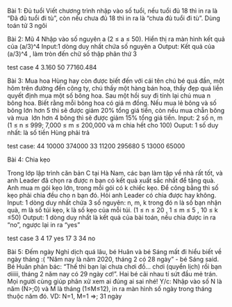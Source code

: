 Bài 1: Đủ tuổi
Viết chương trình nhập vào số tuổi, nếu tuổi đủ 18 thì in ra là “Đã đủ tuổi đi tù”, còn nếu
chưa đủ 18 thì in ra là “chưa đủ tuổi đi tù”. Dùng toán tử 3 ngôi

Bài 2: Mũ 4
Nhập vào số nguyên a (2 ≤ a ≤ 50). Hiển thị ra màn hình kết quả của (a/3)^4
Input:1 dòng duy nhất chứa số nguyên a
Output: Kết quả của (a/3)^4 , làm tròn đến chữ số thập phân thứ 3

test case
4 3.160
50 77160.484

Bài 3: Mua hoa
Hùng hay còn được biết đến với cái tên chú bé quá đần, một hôm trên đường
đến công ty, chú thấy một hàng bán hoa, thấy đẹp quá liền quyết định mua một số
bông hoa. Sau một hồi suy đi tính lại chú mua n bông hoa. Biết rằng mỗi bông hoa
có giá m đồng. Nếu mua lẻ bông và số bông lớn hơn 5 thì sẽ được giảm 20% tổng
giá tiền, còn nếu mua chẵn bông và mua  lớn hơn 4 bông thì sẽ được giảm 15%
tổng giá tiền.
Input: 2 số n, m (1 ≤ n ≤ 999; 7,000 ≤ m ≤ 200,000 và m chia hết cho 100)
Ouput: 1 số duy nhất: là số tiền Hùng phải trả

test case:
44 10000 374000
33 11200 295680
5 13000 65000

Bài 4: Chia kẹo

Trong lớp lập trình căn bản C tại Hà Nam, các bạn làm tập về nhà rất tốt, và
anh Leader đã chọn ra được n bạn có kết quả xuất sắc nhất để tặng quà. Anh mua
m gói kẹo lớn, trong mỗi gói có k chiếc kẹo. Để công bằng thì số kẹo phải chia đều
cho n bạn đó. Hỏi anh Leader có chia được hay không.
Input: 1 dòng duy nhất chứa 3 số nguyên: n, m, k trong đó n là số bạn nhận quà, m
là số túi kẹo, k là số kẹo của mỗi túi. (1 ≤ n ≤ 20 , 1 ≤ m ≤ 5 , 10 ≤ k ≤50)
Output: 1 dòng duy nhất là kết quả của bài toán, nếu chia được in ra “no”, ngược
lại in ra “yes”

test case
3 4 17 yes
17 3 34 no

Bài 5: Đếm ngày
Nghỉ dịch quá lâu, bé Huân và bé Sáng mất đi hiểu biết về ngày tháng :( “Năm
nay là năm 2020, tháng 2 có 28 ngày” - bé Sáng said. Bé Huân phản bác: “Thế thì
bạn lại chưa chơi đồ… chơi (quyển lịch) rồi bạn ơiiiii, tháng 2 năm nay có 29 ngày
cơ!”. Hai bé cãi nhau tí sứt đầu mẻ trán. Mọi người cùng giúp phân xử xem ai đúng
ai sai nhé! Y/c:
Nhập vào số N là năm (N>;0) và M là tháng (1≤M≤12), in ra màn hình số ngày
trong
tháng thuộc năm đó.
VD: N=1, M=1 =>; 31 ngày
